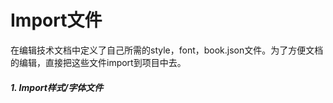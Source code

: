 # Import文件

在编辑技术文档中定义了自己所需的style，font，book.json文件。为了方便文档的编辑，直接把这些文件import到项目中去。

##### 1. Import样式/字体文件





